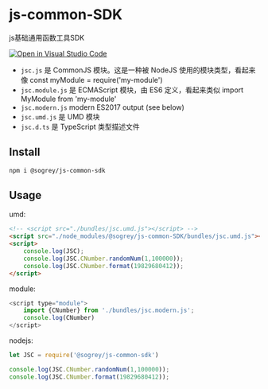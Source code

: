 # js-common-SDK
js基础通用函数工具SDK

[![Open in Visual Studio Code](https://open.vscode.dev/badges/open-in-vscode.svg)](https://open.vscode.dev/Sogrey/js-common-SDK)


- `jsc.js` 是 CommonJS 模块。这是一种被 NodeJS 使用的模块类型，看起来像 const myModule = require('my-module')
- `jsc.module.js` 是 ECMAScript 模块，由 ES6 定义，看起来类似 import MyModule from 'my-module'
- `jsc.modern.js` modern ES2017 output (see below)
- `jsc.umd.js` 是 UMD 模块
- `jsc.d.ts` 是 TypeScript 类型描述文件


## Install
``` bash
npm i @sogrey/js-common-sdk
```
## Usage
umd:
``` html
<!-- <script src="./bundles/jsc.umd.js"></script> -->
<script src="./node_modules/@sogrey/js-common-SDK/bundles/jsc.umd.js"></script>
<script>
    console.log(JSC);
    console.log(JSC.CNumber.randomNum(1,100000));
    console.log(JSC.CNumber.format(19829680412));
</script>
```
module:
``` js
<script type="module">
    import {CNumber} from './bundles/jsc.modern.js';
    console.log(CNumber)
</script>
```
nodejs:
``` js
let JSC = require('@sogrey/js-common-sdk')

console.log(JSC.CNumber.randomNum(1,100000));
console.log(JSC.CNumber.format(19829680412));
```
